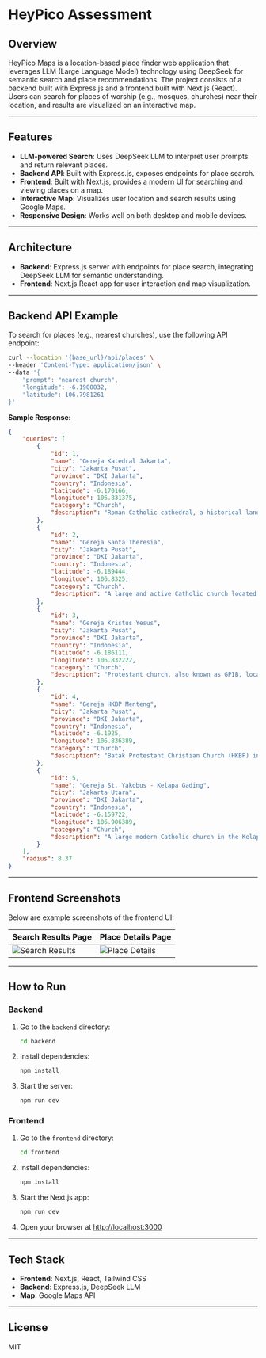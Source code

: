 # HeyPico Assessment

## Overview
HeyPico Maps is a location-based place finder web application that leverages LLM (Large Language Model) technology using DeepSeek for semantic search and place recommendations. The project consists of a backend built with Express.js and a frontend built with Next.js (React). Users can search for places of worship (e.g., mosques, churches) near their location, and results are visualized on an interactive map.

---

## Features
- **LLM-powered Search**: Uses DeepSeek LLM to interpret user prompts and return relevant places.
- **Backend API**: Built with Express.js, exposes endpoints for place search.
- **Frontend**: Built with Next.js, provides a modern UI for searching and viewing places on a map.
- **Interactive Map**: Visualizes user location and search results using Google Maps.
- **Responsive Design**: Works well on both desktop and mobile devices.

---

## Architecture
- **Backend**: Express.js server with endpoints for place search, integrating DeepSeek LLM for semantic understanding.
- **Frontend**: Next.js React app for user interaction and map visualization.

---

## Backend API Example
To search for places (e.g., nearest churches), use the following API endpoint:

```bash
curl --location '{base_url}/api/places' \
--header 'Content-Type: application/json' \
--data '{
    "prompt": "nearest church",
    "longitude": -6.1908832,
    "latitude": 106.7981261
}'
```

**Sample Response:**
```json
{
    "queries": [
        {
            "id": 1,
            "name": "Gereja Katedral Jakarta",
            "city": "Jakarta Pusat",
            "province": "DKI Jakarta",
            "country": "Indonesia",
            "latitude": -6.170166,
            "longitude": 106.831375,
            "category": "Church",
            "description": "Roman Catholic cathedral, a historical landmark known for its neo-gothic architecture."
        },
        {
            "id": 2,
            "name": "Gereja Santa Theresia",
            "city": "Jakarta Pusat",
            "province": "DKI Jakarta",
            "country": "Indonesia",
            "latitude": -6.189444,
            "longitude": 106.8325,
            "category": "Church",
            "description": "A large and active Catholic church located in Menteng."
        },
        {
            "id": 3,
            "name": "Gereja Kristus Yesus",
            "city": "Jakarta Pusat",
            "province": "DKI Jakarta",
            "country": "Indonesia",
            "latitude": -6.186111,
            "longitude": 106.832222,
            "category": "Church",
            "description": "Protestant church, also known as GPIB, located near the Bappenas building."
        },
        {
            "id": 4,
            "name": "Gereja HKBP Menteng",
            "city": "Jakarta Pusat",
            "province": "DKI Jakarta",
            "country": "Indonesia",
            "latitude": -6.1925,
            "longitude": 106.836389,
            "category": "Church",
            "description": "Batak Protestant Christian Church (HKBP) in the Menteng area."
        },
        {
            "id": 5,
            "name": "Gereja St. Yakobus - Kelapa Gading",
            "city": "Jakarta Utara",
            "province": "DKI Jakarta",
            "country": "Indonesia",
            "latitude": -6.159722,
            "longitude": 106.906389,
            "category": "Church",
            "description": "A large modern Catholic church in the Kelapa Gading area."
        }
    ],
    "radius": 8.37
}
```

---

## Frontend Screenshots

Below are example screenshots of the frontend UI:

| Search Results Page | Place Details Page |
|--------------------|-------------------|
| ![Search Results](./frontend/screenshot-1.png) | ![Place Details](./frontend/screenshot-2.png) |

---

## How to Run

### Backend
1. Go to the `backend` directory:
   ```bash
   cd backend
   ```
2. Install dependencies:
   ```bash
   npm install
   ```
3. Start the server:
   ```bash
   npm run dev
   ```

### Frontend
1. Go to the `frontend` directory:
   ```bash
   cd frontend
   ```
2. Install dependencies:
   ```bash
   npm install
   ```
3. Start the Next.js app:
   ```bash
   npm run dev
   ```
4. Open your browser at [http://localhost:3000](http://localhost:3000)

---

## Tech Stack
- **Frontend**: Next.js, React, Tailwind CSS
- **Backend**: Express.js, DeepSeek LLM
- **Map**: Google Maps API

---

## License
MIT
